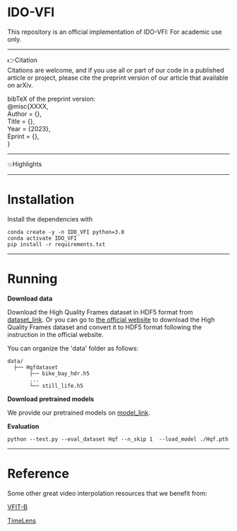 # IDO-VFI
This repository is an official implementation of IDO-VFI:
For academic use only.

****
👉Citation   
Citations are welcome, and if you use all or part of our code in a published article or project, please cite the preprint version of our article that available on arXiv.

bibTeX of the preprint version:  
@misc{XXXX,  
Author = {},  
Title = {},  
Year = {2023},  
Eprint = {},  
}  

****
💥Highlights

****

# Installation

Install the dependencies with

```
conda create -y -n IDO_VFI python=3.8
conda activate IDO_VFI
pip install -r requirements.txt
```



****

# Running

**Download data**

Download the High Quality Frames dataset in HDF5 format from <u>dataset_link</u>. Or you can go to  [the official website](https://github.com/coco-tasks/dataset) to download the High Quality Frames dataset and convert it to HDF5 format following the instruction in the official website. 

You can organize the 'data' folder as follows:

```
data/
  ├── Hqfdataset
       ├── bike_bay_hdr.h5
       ...
       └── still_life.h5
```

**Download pretrained models**

We provide our pretrained models on <u>model_link</u>.

**Evaluation**

```
python --test.py --eval_dataset Hqf --n_skip 1  --load_model ./Hqf.pth 
```

****

# Reference

Some other great video interpolation resources that we benefit from:

[VFIT-B](https://github.com/zhshi0816/Video-Frame-Interpolation-Transformer)

[TimeLens](https://github.com/uzh-rpg/rpg_timelens)